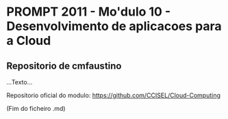 # PROMPT 2011 - Mo'dulo 10 - Desenvolvimento de aplicacoes para a Cloud

## Repositorio de cmfaustino

...Texto...

Repositorio oficial do modulo: <https://github.com/CCISEL/Cloud-Computing>

(Fim do ficheiro .md)